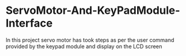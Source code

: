 # ServoMotor-And-KeyPadModule-Interface
In this project servo motor has took steps as per the user command provided by the keypad module and display on the LCD screen
